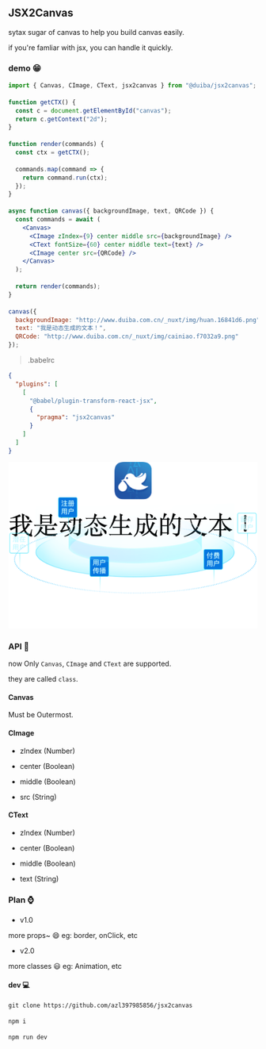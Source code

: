 ## JSX2Canvas

sytax sugar of canvas to help you build canvas easily.

if you're famliar with jsx, you can handle it quickly.

### demo 😁

```jsx
import { Canvas, CImage, CText, jsx2canvas } from "@duiba/jsx2canvas";

function getCTX() {
  const c = document.getElementById("canvas");
  return c.getContext("2d");
}

function render(commands) {
  const ctx = getCTX();

  commands.map(command => {
    return command.run(ctx);
  });
}

async function canvas({ backgroundImage, text, QRCode }) {
  const commands = await (
    <Canvas>
      <CImage zIndex={9} center middle src={backgroundImage} />
      <CText fontSize={60} center middle text={text} />
      <CImage center src={QRCode} />
    </Canvas>
  );

  return render(commands);
}

canvas({
  backgroundImage: "http://www.duiba.com.cn/_nuxt/img/huan.16841d6.png",
  text: "我是动态生成的文本！",
  QRCode: "http://www.duiba.com.cn/_nuxt/img/cainiao.f7032a9.png"
});
```

> .babelrc

```json
{
  "plugins": [
    [
      "@babel/plugin-transform-react-jsx",
      {
        "pragma": "jsx2canvas"
      }
    ]
  ]
}
```

![sample](./screenshots/sample.png)

### API 🐂

now Only `Canvas`, `CImage` and `CText` are supported.

they are called `class`.

#### Canvas

Must be Outermost.

#### CImage

- zIndex (Number)

- center (Boolean)

- middle (Boolean)

- src (String)

#### CText

- zIndex (Number)

- center (Boolean)

- middle (Boolean)

- text (String)

### Plan ⌚️

- v1.0

more props~ 😄 eg: border, onClick, etc

- v2.0

more classes 😃 eg: Animation, etc

#### dev 💻

```
git clone https://github.com/azl397985856/jsx2canvas

npm i

npm run dev

```
